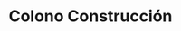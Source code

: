 ---
title: "Colono Construcción"
url: /pital/colono-construccion-calle-las-huacas/
shop: hardware
---